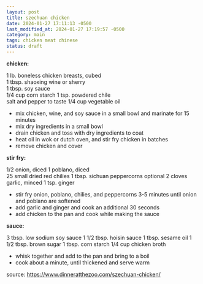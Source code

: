 ```yaml
---
layout: post
title: szechuan chicken
date: 2024-01-27 17:11:13 -0500
last_modified_at: 2024-01-27 17:19:57 -0500
category: main
tags: chicken meat chinese
status: draft
---
```


**chicken:**

1 lb. boneless chicken breasts, cubed  
1 tbsp. shaoxing wine or sherry  
1 tbsp. soy sauce  
1/4 cup corn starch
1 tsp. powdered chile  
salt and pepper to taste
1/4 cup vegetable oil
* mix chicken, wine, and soy sauce in a small bowl and marinate for 15 minutes
* mix dry ingredients in a small bowl
* drain chicken and toss with dry ingredients to coat
* heat oil in wok or dutch oven, and stir fry chicken in batches
* remove chicken and cover

**stir fry:**

1/2 onion, diced
1 poblano, diced  
25 small dried red chilies
1 tbsp. sichuan peppercorns optional
2 cloves garlic, minced
1 tsp. ginger
* stir fry onion, poblano, chilies, and peppercorns 3-5 minutes until onion and
  poblano are softened
* add garlic and ginger and cook an additional 30 seconds
* add chicken to the pan and cook while making the sauce

**sauce:**

3 tbsp. low sodium soy sauce
1 1/2 tbsp. hoisin sauce
1 tbsp. sesame oil
1 1/2 tbsp. brown sugar
1 tbsp. corn starch
1/4 cup chicken broth
* whisk together and add to the pan and bring to a boil
* cook about a minute, until thickened and serve warm

source: <https://www.dinneratthezoo.com/szechuan-chicken/>

